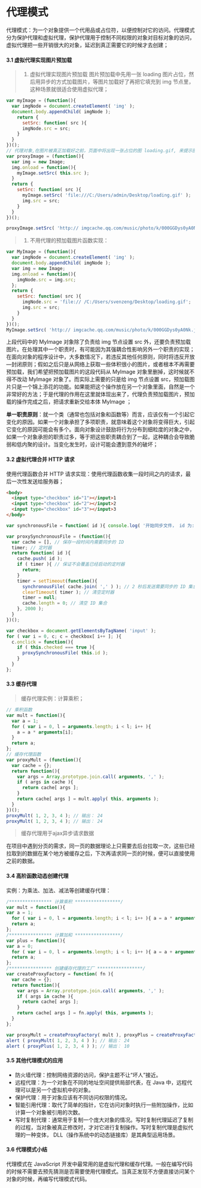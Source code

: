 # 代理模式

代理模式：为一个对象提供一个代用品或占位符，以便控制对它的访问。代理模式分为保护代理和虚拟代理，保护代理用于控制不同权限的对象对目标对象的访问，虚拟代理把一些开销很大的对象，延迟到真正需要它的时候才去创建；

#### 3.1 虚拟代理实现图片预加载

> 1. 虚拟代理实现图片预加载
>     图片预加载中先用一张 loading 图片占位，然后用异步的方式加载图片，等图片加载好了再把它填充到 img 节点里，这种场景就很适合使用虚拟代理；



```js
var myImage = (function(){
  var imgNode = document.createElement( 'img' );
  document.body.appendChild( imgNode );
    return {
      setSrc: function( src ){
      imgNode.src = src;
    }
  }
})();
// 代理对象,在图片被真正加载好之前，页面中将出现一张占位的图 loading.gif, 来提示图片正在加载
var proxyImage = (function(){
  var img = new Image;
  img.onload = function(){
    myImage.setSrc( this.src );
  }
  return {
    setSrc: function( src ){
      myImage.setSrc( 'file:///C:/Users/admin/Desktop/loading.gif' );
      img.src = src;
    }
  }
})();

proxyImage.setSrc( 'http:// imgcache.qq.com/music/photo/k/000GGDys0yA0Nk.jpg' );
```

> 1. 不用代理的预加载图片函数实现：



```js
var MyImage = (function(){
  var imgNode = document.createElement( 'img' );
  document.body.appendChild( imgNode );
  var img = new Image;
  img.onload = function(){
    imgNode.src = img.src;
  };
  return {
    setSrc: function( src ){
      imgNode.src = 'file:// /C:/Users/svenzeng/Desktop/loading.gif';
      img.src = src;
    }
  }
})();
MyImage.setSrc( 'http:// imgcache.qq.com/music/photo/k/000GGDys0yA0Nk.jpg' );
```

上段代码中的 MyImage 对象除了负责给 img 节点设置 src 外，还要负责预加载图片。在处理其中一个职责时，有可能因为其强耦合性影响另外一个职责的实现；在面向对象的程序设计中，大多数情况下，若违反其他任何原则，同时将违反开放—封闭原则；假如之后只是从网络上获取一些体积很小的图片，或者根本不再需要预加载，我们希望把预加载图片的这段代码从 MyImage 对象里删掉，这时候就不得不改动 MyImage 对象了。而实际上需要的只是给 img 节点设置 src，预加载图片只是一个锦上添花的功能。如果能把这个操作放在另一个对象里面，自然是一个非常好的方法；于是代理的作用在这里就体现出来了，代理负责预加载图片，预加载的操作完成之后，把请求重新交给本体 MyImage ；

**单一职责原则**：就一个类（通常也包括对象和函数等）而言，应该仅有一个引起它变化的原因。如果一个对象承担了多项职责，就意味着这个对象将变得巨大，引起它变化的原因可能会有多个。面向对象设计鼓励将行为分布到细粒度的对象之中，如果一个对象承担的职责过多，等于把这些职责耦合到了一起，这种耦合会导致脆弱和低内聚的设计。当变化发生时，设计可能会遭到意外的破坏；

#### 3.2 虚拟代理合并 HTTP 请求

使用代理函数合并 HTTP 请求实现：使用代理函数收集一段时间之内的请求，最后一次性发送给服务器；



```html
<body>
  <input type="checkbox" id="1"></input>1
  <input type="checkbox" id="2"></input>2
  <input type="checkbox" id="3"></input>3
</body>
```



```js
var synchronousFile = function( id ){ console.log( '开始同步文件， id 为: ' + id ); };

var proxySynchronousFile = (function(){
  var cache = [], // 保存一段时间内需要同步的 ID
  timer; // 定时器
  return function( id ){
    cache.push( id );
    if ( timer ){ // 保证不会覆盖已经启动的定时器
      return;
    }
    timer = setTimeout(function(){
      synchronousFile( cache.join( ',' ) ); // 2 秒后发送需要同步的 ID 集合
      clearTimeout( timer ); // 清空定时器
      timer = null;
      cache.length = 0; // 清空 ID 集合
    }, 2000 );
  }
})();

var checkbox = document.getElementsByTagName( 'input' );
for ( var i = 0, c; c = checkbox[ i++ ]; ){
  c.onclick = function(){
    if ( this.checked === true ){
      proxySynchronousFile( this.id );
    }
  }
};
```

#### 3.3 缓存代理

> 缓存代理实例：计算乘积；



```js
// 乘积函数
var mult = function(){
  var a = 1;
  for ( var i = 0, l = arguments.length; i < l; i++ ){
    a = a * arguments[i];
  }
  return a;
};
// 缓存代理函数
var proxyMult = (function(){
  var cache = {};
  return function(){
    var args = Array.prototype.join.call( arguments, ',' );
    if ( args in cache ){
      return cache[ args ];
    }
    return cache[ args ] = mult.apply( this, arguments );
  }
})();
proxyMult( 1, 2, 3, 4 ); // 输出： 24
proxyMult( 1, 2, 3, 4 ); // 输出： 24
```

> 缓存代理用于ajax异步请求数据

在项目中遇到分页的需求，同一页的数据理论上只需要去后台拉取一次，这些已经拉取到的数据在某个地方被缓存之后，下次再请求同一页的时候，便可以直接使用之前的数据。

#### 3.4 高阶函数动态创建代理

实例：为乘法、加法、减法等创建缓存代理：



```js
/**************** 计算乘积 *****************/
var mult = function(){
var a = 1;
  for ( var i = 0, l = arguments.length; i < l; i++ ){ a = a * arguments[i]; }
  return a;
};
/**************** 计算加和 *****************/
var plus = function(){
var a = 0;
  for ( var i = 0, l = arguments.length; i < l; i++ ){ a = a + arguments[i]; }
  return a;
};
/**************** 创建缓存代理的工厂 *****************/
var createProxyFactory = function( fn ){
  var cache = {};
  return function(){
    var args = Array.prototype.join.call( arguments, ',' );
    if ( args in cache ){
      return cache[ args ];
    }
    return cache[ args ] = fn.apply( this, arguments );
  }
};

var proxyMult = createProxyFactory( mult ), proxyPlus = createProxyFactory( plus );
alert ( proxyMult( 1, 2, 3, 4 ) ); // 输出： 24
alert ( proxyPlus( 1, 2, 3, 4 ) ); // 输出： 10
```

#### 3.5 其他代理模式的应用

- 防火墙代理：控制网络资源的访问，保护主题不让“坏人”接近。
- 远程代理：为一个对象在不同的地址空间提供局部代表，在 Java 中，远程代理可以是另一个虚拟机中的对象。
- 保护代理：用于对象应该有不同访问权限的情况。
- 智能引用代理：取代了简单的指针，它在访问对象时执行一些附加操作，比如计算一个对象被引用的次数。
- 写时复制代理：通常用于复制一个庞大对象的情况。写时复制代理延迟了复制的过程，当对象被真正修改时，才对它进行复制操作。写时复制代理是虚拟代理的一种变体， DLL（操作系统中的动态链接库）是其典型运用场景。

#### 3.6 代理模式小结

代理模式在 JavaScript 开发中最常用的是虚拟代理和缓存代理。一般在编写代码的时候不需要去预先猜测是否需要使用代理模式。当真正发现不方便直接访问某个对象的时候，再编写代理模式代码。